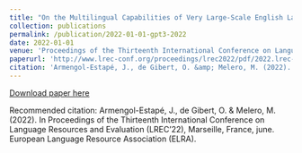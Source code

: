 ```yaml
---
title: "On the Multilingual Capabilities of Very Large-Scale English Language Models"
collection: publications
permalink: /publication/2022-01-01-gpt3-2022
date: 2022-01-01
venue: 'Proceedings of the Thirteenth International Conference on Language Resources and Evaluation (LREC’22)'
paperurl: 'http://www.lrec-conf.org/proceedings/lrec2022/pdf/2022.lrec-1.327.pdf'
citation: 'Armengol-Estapé, J., de Gibert, O. &amp; Melero, M. (2022). In Proceedings of the Thirteenth International Conference on Language Resources and Evaluation (LREC’22), Marseille, France, june. European Language Resource Association (ELRA).'
---
```


<a href='http://www.lrec-conf.org/proceedings/lrec2022/pdf/2022.lrec-1.327.pdf'>Download paper here</a>

Recommended citation: Armengol-Estapé, J., de Gibert, O. & Melero, M. (2022). In Proceedings of the Thirteenth International Conference on Language Resources and Evaluation (LREC’22), Marseille, France, june. European Language Resource Association (ELRA).